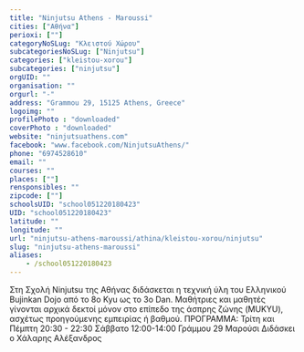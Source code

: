 ```yaml
---
title: "Ninjutsu Athens - Maroussi"
cities: ["Αθήνα"]
perioxi: [""]
categoryNoSLug: "Κλειστού Χώρου"
subcategoriesNoSLug: ["Ninjutsu"]
categories: ["kleistou-xorou"]
subcategories: ["ninjutsu"]
orgUID: ""
organisation: ""
orgurl: "-"
address: "Grammou 29, 15125 Athens, Greece"
logoimg: ""
profilePhoto : "downloaded"
coverPhoto : "downloaded"
website: "ninjutsuathens.com"
facebook: "www.facebook.com/NinjutsuAthens/"
phone: "6974528610"
email: ""
courses: ""
places: [""]
rensponsibles: ""
zipcode: [""]
schoolsUID: "school051220180423"
UID: "school051220180423"
latitude: ""
longitude: ""
url: "ninjutsu-athens-maroussi/athina/kleistou-xorou/ninjutsu"
slug: "ninjutsu-athens-maroussi"
aliases:
    - /school051220180423
---
```





Στη Σχολή Ninjutsu της Αθήνας διδάσκεται η τεχνική ύλη του Ελληνικού Bujinkan Dojo από το 8ο Kyu ως το 3ο Dan. Μαθήτριες και μαθητές γίνονται αρχικά δεκτοί μόνον στο επίπεδο της άσπρης ζώνης (MUKYU), ασχέτως προηγούμενης εμπειρίας ή βαθμού. ΠΡΟΓΡΑΜΜΑ: Τρίτη και Πέμπτη 20:30 - 22:30 Σάββατο 12:00-14:00 Γράμμου 29 Μαρούσι Διδάσκει ο Χάλαρης Αλέξανδρος